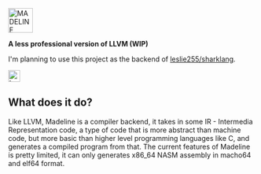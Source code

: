 <img alt="MADELINE" src="https://i.imgur.com/CU7gR2X.png" style="height:50px;">

**A less professional version of LLVM (WIP)**

I'm planning to use this project as the backend of [leslie255/sharklang](https://github.com/leslie255/sharklang).

<img src="https://imgur.com/Mae21iF.png" alt="Language Rust" height="24px">

## What does it do?
Like LLVM, Madeline is a compiler backend, it takes in some IR - Intermedia Representation code, a type of code that is more abstract than machine code, but more basic than higher level programming languages like C, and generates a compiled program from that.
The current features of Madeline is pretty limited, it can only generates x86_64 NASM assembly in macho64 and elf64 format.
